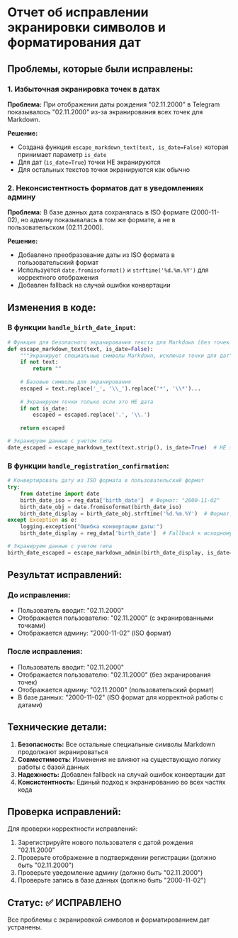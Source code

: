 # Отчет об исправлении экранировки символов и форматирования дат

## Проблемы, которые были исправлены:

### 1. **Избыточная экранировка точек в датах**
**Проблема:** При отображении даты рождения "02.11.2000" в Telegram показывалось "02\.11\.2000" из-за экранирования всех точек для Markdown.

**Решение:** 
- Создана функция `escape_markdown_text(text, is_date=False)` которая принимает параметр `is_date`
- Для дат (`is_date=True`) точки НЕ экранируются
- Для остальных текстов точки экранируются как обычно

### 2. **Неконсистентность форматов дат в уведомлениях админу**
**Проблема:** В базе данных дата сохранялась в ISO формате (2000-11-02), но админу показывалась в том же формате, а не в пользовательском (02.11.2000).

**Решение:**
- Добавлено преобразование даты из ISO формата в пользовательский формат
- Используется `date.fromisoformat()` и `strftime('%d.%m.%Y')` для корректного отображения
- Добавлен fallback на случай ошибки конвертации

## Изменения в коде:

### В функции `handle_birth_date_input`:
```python
# Функция для безопасного экранирования текста для Markdown (без точек для дат)
def escape_markdown_text(text, is_date=False):
    """Экранирует специальные символы Markdown, исключая точки для дат"""
    if not text:
        return ""
    
    # Базовые символы для экранирования
    escaped = text.replace('_', '\\_').replace('*', '\\*')...
    
    # Экранируем точки только если это НЕ дата
    if not is_date:
        escaped = escaped.replace('.', '\\.')
    
    return escaped

# Экранируем данные с учетом типа
date_escaped = escape_markdown_text(text.strip(), is_date=True)  # НЕ экранируем точки в дате
```

### В функции `handle_registration_confirmation`:
```python
# Конвертировать дату из ISO формата в пользовательский формат
try:
    from datetime import date
    birth_date_iso = reg_data['birth_date']  # Формат: "2000-11-02"
    birth_date_obj = date.fromisoformat(birth_date_iso)
    birth_date_display = birth_date_obj.strftime('%d.%m.%Y')  # Формат: "02.11.2000"
except Exception as e:
    logging.exception("Ошибка конвертации даты:")
    birth_date_display = reg_data['birth_date']  # Fallback к исходному формату

# Экранируем данные с учетом типа
birth_date_escaped = escape_markdown_admin(birth_date_display, is_date=True)  # НЕ экранируем точки в дате
```

## Результат исправлений:

### До исправления:
- Пользователь вводит: "02.11.2000"
- Отображается пользователю: "02\.11\.2000" (с экранированными точками)
- Отображается админу: "2000-11-02" (ISO формат)

### После исправления:
- Пользователь вводит: "02.11.2000"
- Отображается пользователю: "02.11.2000" (без экранирования точек)
- Отображается админу: "02.11.2000" (пользовательский формат)
- В базе данных: "2000-11-02" (ISO формат для корректной работы с датами)

## Технические детали:

1. **Безопасность:** Все остальные специальные символы Markdown продолжают экранироваться
2. **Совместимость:** Изменения не влияют на существующую логику работы с базой данных
3. **Надежность:** Добавлен fallback на случай ошибок конвертации дат
4. **Консистентность:** Единый подход к экранированию во всех частях кода

## Проверка исправлений:

Для проверки корректности исправлений:
1. Зарегистрируйте нового пользователя с датой рождения "02.11.2000"
2. Проверьте отображение в подтверждении регистрации (должно быть "02.11.2000")
3. Проверьте уведомление админу (должно быть "02.11.2000")
4. Проверьте запись в базе данных (должно быть "2000-11-02")

## Статус: ✅ ИСПРАВЛЕНО

Все проблемы с экранировкой символов и форматированием дат устранены.
